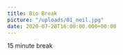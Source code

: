 ```yaml
---
title: Bio Break
picture: "/uploads/01_neil.jpg"
date: 2020-07-28T16:00:00.000+00:00
---
```


15 minute break
